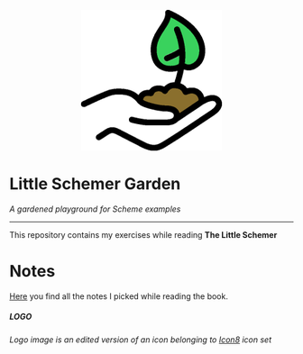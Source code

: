 
<p align="center">
  <img src="https://github.com/P3trur0/little-scm-garden/blob/master/little-scm-garden.png?raw=true" alt="Little Scheme Garden"/>
</p>

# Little Schemer Garden

_A gardened playground for Scheme examples_

---

This repository contains my exercises while reading **The Little Schemer**

# Notes

[Here](https://github.com/P3trur0/little-scm-garden/blob/master/notes.md) you find all the notes I picked while reading the book.

##### LOGO
_Logo image is an edited version of an icon belonging to [Icon8](https://icons8.com/) icon set_
